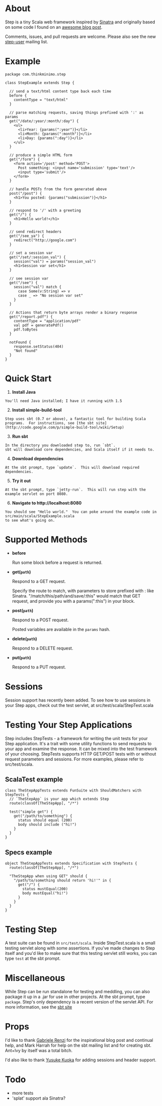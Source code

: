 About
=====

Step is a tiny Scala web framework inspired by [Sinatra](http://www.sinatrarb.com/) and originally based on some code I found on an [awesome blog post](http://www.riffraff.info/2009/4/11/step-a-scala-web-picoframework).

Comments, issues, and pull requests are welcome.  Please also see the new [step-user](http://groups.google.com/group/step-user) mailing list.

Example
=======

    package com.thinkminimo.step

    class StepExample extends Step {

      // send a text/html content type back each time
      before {
        contentType = "text/html"
      }

      // parse matching requests, saving things prefixed with ':' as params
      get("/date/:year/:month/:day") {
        <ul>
          <li>Year: {params(":year")}</li>
          <li>Month: {params(":month")}</li>
          <li>Day: {params(":day")}</li>
        </ul>
      }

      // produce a simple HTML form
      get("/form") {
        <form action='/post' method='POST'>
          Post something: <input name='submission' type='text'/>
          <input type='submit'/>
        </form>
      }

      // handle POSTs from the form generated above
      post("/post") {
        <h1>You posted: {params("submission")}</h1>
      }

      // respond to '/' with a greeting
      get("/") {
        <h1>Hello world!</h1>
      }

      // send redirect headers
      get("/see_ya") {
        redirect("http://google.com")
      }

      // set a session var
      get("/set/:session_val") {
        session("val") = params("session_val")
        <h1>Session var set</h1>
      }

      // see session var
      get("/see") {
        session("val") match {
          case Some(v:String) => v
          case _ => "No session var set"
        }
      }

      // Actions that return byte arrays render a binary response
      get("/report.pdf") {
        contentType = "application/pdf"
        val pdf = generatePdf()
        pdf.toBytes
      }

      notFound {
        response.setStatus(404)
        "Not found"
      }
    }


Quick Start
===========
1.   __Install Java__

    You'll need Java installed; I have it running with 1.5

2.   __Install simple-build-tool__

    Step uses sbt (0.7 or above), a fantastic tool for building Scala programs.  For instructions, see [the sbt site](http://code.google.com/p/simple-build-tool/wiki/Setup)

3.   __Run sbt__

    In the directory you downloaded step to, run `sbt`.
    sbt will download core dependencies, and Scala itself if it needs to.

4.   __Download dependencies__

    At the sbt prompt, type `update`.  This will download required dependencies.

5.   __Try it out__

    At the sbt prompt, type `jetty-run`.  This will run step with the example servlet on port 8080.

6.   __Navigate to http://localhost:8080__

    You should see "Hello world."  You can poke around the example code in src/main/scala/StepExample.scala
    to see what's going on.


Supported Methods
=================

*   __before__

    Run some block before a request is returned.

*   __get(`path`)__

    Respond to a GET request.

    Specify the route to match, with parameters to store prefixed with : like Sinatra.
    "/match/this/path/and/save/:this" would match that GET request, and provide you with a
    params(":this") in your block.

*   __post(`path`)__

    Respond to a POST request.

    Posted variables are available in the `params` hash.

*   __delete(`path`)__

    Respond to a DELETE request.

*   __put(`path`)__

    Respond to a PUT request.

Sessions
========
Session support has recently been added.  To see how to use sessions in your Step apps, check out the test servlet, at src/test/scala/StepTest.scala

Testing Your Step Applications
==============================
Step includes StepTests - a framework for writing the unit tests for your Step application.  It's a trait with some utility functions to send requests to your app and examine the response.  It can be mixed into the test framework of your choosing.  StepTests supports HTTP GET/POST tests with or without request parameters and sessions.  For more examples, please refer to src/test/scala.

ScalaTest example
-----------------

    class TheStepAppTests extends FunSuite with ShouldMatchers with StepTests {
      // `TheStepApp` is your app which extends Step
      route(classOf[TheStepApp], "/*")

      test("simple get") {
        get("/path/to/something") {
          status should equal (200)
          body should include ("hi!")
        }
      }
    }

Specs example
-------------

    object TheStepAppTests extends Specification with StepTests {
      route(classOf[TheStepApp], "/*")
      
      "TheStepApp when using GET" should {
        "/path/to/something should return 'hi!'" in {
          get("/") {
            status mustEqual(200)
            body mustEqual("hi!")
          }
        }
      }
    }

Testing Step
============
A test suite can be found in `src/test/scala`.  Inside StepTest.scala is a small testing servlet along with some assertions.  If you've made changes to Step itself and you'd like to make sure that this testing servlet still works, you can type `test` at the sbt prompt.

Miscellaneous
=============
While Step can be run standalone for testing and meddling, you can also package it up in a .jar for use in other projects.  At the sbt prompt, type `package`.  Step's only dependency is a recent version of the servlet API. For more information, see the [sbt site](http://code.google.com/p/simple-build-tool/)

Props
=====
I'd like to thank [Gabriele Renzi](http://www.riffraff.info/) for the inspirational blog post and continual help, and Mark Harrah for help on the sbt mailing list and for creating sbt. Ant+Ivy by itself was a total bitch.

I'd also like to thank [Yusuke Kuoka](http://github.com/mumoshu) for adding sessions and header support.

Todo
====
* more tests
* 'splat' support ala Sinatra?
